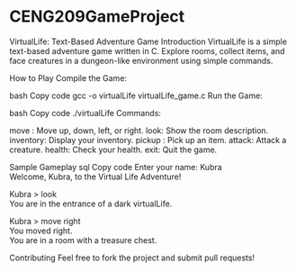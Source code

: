 # CENG209GameProject
VirtualLife: Text-Based Adventure Game
Introduction
VirtualLife is a simple text-based adventure game written in C. Explore rooms, collect items, and face creatures in a dungeon-like environment using simple commands.

How to Play
Compile the Game:

bash
Copy code
gcc -o virtualLife virtualLife_game.c
Run the Game:

bash
Copy code
./virtualLife
Commands:

move <direction>: Move up, down, left, or right.
look: Show the room description.
inventory: Display your inventory.
pickup <item>: Pick up an item.
attack: Attack a creature.
health: Check your health.
exit: Quit the game.

Sample Gameplay
sql
Copy code
Enter your name: Kubra  
Welcome, Kubra, to the Virtual Life Adventure!  

Kubra > look  
You are in the entrance of a dark virtualLife.  

Kubra > move right  
You moved right.  
You are in a room with a treasure chest.

Contributing
Feel free to fork the project and submit pull requests!
